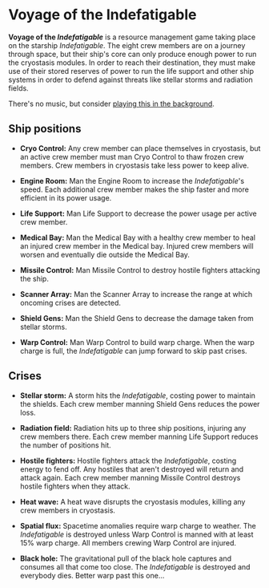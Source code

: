# Voyage of the Indefatigable

**Voyage of the _Indefatigable_** is a resource management game taking place on the starship _Indefatigable_. The eight crew members are on a journey through space, but their ship's core can only produce enough power to run the cryostasis modules. In order to reach their destination, they must make use of their stored reserves of power to run the life support and other ship systems in order to defend against threats like stellar storms and radiation fields.

There's no music, but consider [playing this in the background](https://www.youtube.com/watch?v=0mHf0cKPU5g).

## Ship positions

* **Cryo Control:** Any crew member can place themselves in cryostasis, but an active crew member must man Cryo Control to thaw frozen crew members. Crew members in cryostasis take less power to keep alive.

* **Engine Room:** Man the Engine Room to increase the _Indefatigable_'s speed. Each additional crew member makes the ship faster and more efficient in its power usage.

* **Life Support:** Man Life Support to decrease the power usage per active crew member.

* **Medical Bay:** Man the Medical Bay with a healthy crew member to heal an injured crew member in the Medical bay. Injured crew members will worsen and eventually die outside the Medical Bay.

* **Missile Control:** Man Missile Control to destroy hostile fighters attacking the ship.

* **Scanner Array:** Man the Scanner Array to increase the range at which oncoming crises are detected.

* **Shield Gens:** Man the Shield Gens to decrease the damage taken from stellar storms.

* **Warp Control:** Man Warp Control to build warp charge. When the warp charge is full, the _Indefatigable_ can jump forward to skip past crises.

## Crises

* **Stellar storm:** A storm hits the _Indefatigable_, costing power to maintain the shields. Each crew member manning Shield Gens reduces the power loss.

* **Radiation field:** Radiation hits up to three ship positions, injuring any crew members there. Each crew member manning Life Support reduces the number of positions hit.

* **Hostile fighters:** Hostile fighters attack the _Indefatigable_, costing energy to fend off. Any hostiles that aren't destroyed will return and attack again. Each crew member manning Missile Control destroys hostile fighters when they attack.

* **Heat wave:** A heat wave disrupts the cryostasis modules, killing any crew members in cryostasis.

* **Spatial flux:** Spacetime anomalies require warp charge to weather. The _Indefatigable_ is destroyed unless Warp Control is manned with at least 15% warp charge. All members crewing Warp Control are injured.

* **Black hole:** The gravitational pull of the black hole captures and consumes all that come too close. The _Indefatigable_ is destroyed and everybody dies. Better warp past this one...
